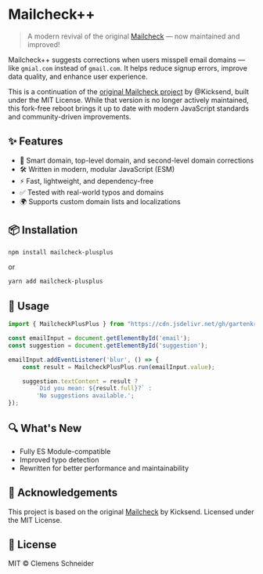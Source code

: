 # Mailcheck++

> A modern revival of the original [Mailcheck](https://github.com/mailcheck/mailcheck) — now maintained and improved!

Mailcheck++ suggests corrections when users misspell email domains — like `gmial.com` instead of `gmail.com`. It helps reduce signup errors, improve data quality, and enhance user experience.

This is a continuation of the [original Mailcheck project](https://github.com/mailcheck/mailcheck) by @Kicksend, built under the MIT License. While that version is no longer actively maintained, this fork-free reboot brings it up to date with modern JavaScript standards and community-driven improvements.

## ✨ Features

- 🧠 Smart domain, top-level domain, and second-level domain corrections
- 🛠️ Written in modern, modular JavaScript (ESM)
- ⚡ Fast, lightweight, and dependency-free
- ✅ Tested with real-world typos and domains
- 🌍 Supports custom domain lists and localizations

## 📦 Installation

```bash
npm install mailcheck-plusplus
```

or

```bash
yarn add mailcheck-plusplus
```

## 🔧 Usage

```js
import { MailcheckPlusPlus } from "https://cdn.jsdelivr.net/gh/gartenkralle/mailcheck-plus-plus@1.0.0/js/modules/mailcheck-plus-plus.js";

const emailInput = document.getElementById('email');
const suggestion = document.getElementById('suggestion');

emailInput.addEventListener('blur', () => {
    const result = MailcheckPlusPlus.run(emailInput.value);

    suggestion.textContent = result ? 
        `Did you mean: ${result.full}?` : 
        'No suggestions available.';
});
```

## 🔍 What's New

- Fully ES Module-compatible
- Improved typo detection
- Rewritten for better performance and maintainability

## 🙌 Acknowledgements

This project is based on the original [Mailcheck](https://github.com/mailcheck/mailcheck) by Kicksend. Licensed under the MIT License.

## 📃 License

MIT © Clemens Schneider
